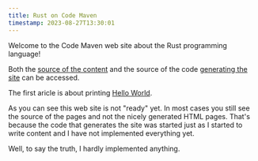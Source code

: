 ```yaml
---
title: Rust on Code Maven
timestamp: 2023-08-27T13:30:01
---
```


Welcome to the Code Maven web site about the Rust programming language!

Both the [source of the content]()
and the source of the code [generating the site](https://github.com/szabgab/code-maven.rs) can be accessed.

The first aricle is about printing [Hello World](/hello-world).

As you can see this web site is not "ready" yet. In most cases you still see the source of the pages and not the nicely generated HTML pages.
That's because the code that generates the site was started just as I started to write content and I have not implemented everything yet.

Well, to say the truth, I hardly implemented anything.


